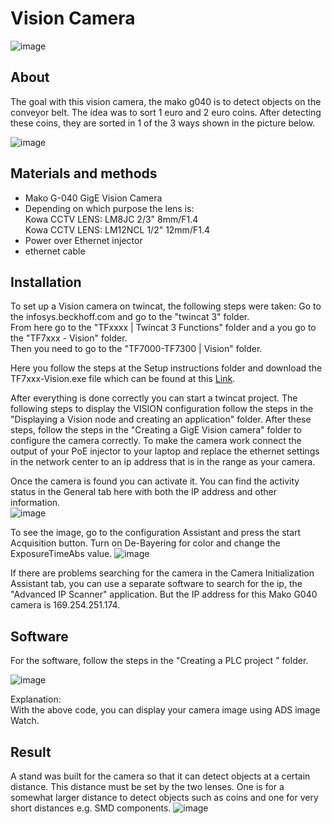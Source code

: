 # Vision Camera

![image](https://user-images.githubusercontent.com/79916453/167299916-faa6185a-dd1d-4513-ae7f-20c76f8f9509.png)

## About
The goal with this vision camera, the mako g040 is to detect objects on the conveyor belt. The idea was to sort 1 euro and 2 euro coins. After detecting these coins, they are sorted in 1 of the 3 ways shown in the picture below.  

![image](https://user-images.githubusercontent.com/79916453/167300240-2ec606e6-9eff-4201-9052-19dcc6887c20.png)

## Materials and methods

- Mako G-040 GigE Vision Camera
- Depending on which purpose the lens is:  
 Kowa CCTV LENS: LM8JC 2/3" 8mm/F1.4  
 Kowa CCTV LENS: LM12NCL 1/2" 12mm/F1.4
 - Power over Ethernet injector
 - ethernet cable

## Installation
To set up a Vision camera on twincat, the following steps were taken:
Go to the infosys.beckhoff.com and go to the "twincat 3" folder.  
From here go to the "TFxxxx | Twincat 3 Functions" folder and a you go to the "TF7xxx - Vision" folder.  
Then you need to go to the "TF7000-TF7300 | Vision" folder.

Here you follow the steps at the Setup instructions folder and download the TF7xxx-Vision.exe file which can be found at this [Link](https://www.beckhoff.com/nl-be/products/automation/twincat/tfxxxx-twincat-3-functions/tf7xxx-tc3-vision/tf700x.html).

After everything is done correctly you can start a twincat project. The following steps to display the VISION configuration follow the steps in the "Displaying a Vision node and creating an application" folder. After these steps, follow the steps in the "Creating a GigE Vision camera" folder to configure the camera correctly.
To make the camera work connect the output of your PoE injector to your laptop and replace the ethernet settings in the network center to an ip address that is in the range as your camera.

Once the camera is found you can activate it. You can find the activity status in the General tab here with both the IP address and other information.  
![image](https://user-images.githubusercontent.com/79916453/167303314-0a3ea377-0df7-4d78-8fcb-8b016d0c0aaa.png)  

To see the image, go to the configuration Assistant and press the start Acquisition button. Turn on De-Bayering for color and change the ExposureTimeAbs value.
![image](https://user-images.githubusercontent.com/79916453/167303422-76ab87ce-681d-4763-b14f-28679832270d.png)

If there are problems searching for the camera in the Camera Initialization Assistant tab, you can use a separate software to search for the ip, the "Advanced IP Scanner" application. But the IP address for this Mako G040 camera is 169.254.251.174.


## Software
For the software, follow the steps in the "Creating a PLC project " folder.

![image](https://user-images.githubusercontent.com/79916453/167301104-7572d2ef-f887-4ae1-b4ce-8a11850f697d.png)

Explanation:  
With the above code, you can display your camera image using ADS image Watch.


## Result
A stand was built for the camera so that it can detect objects at a certain distance. This distance must be set by the two lenses. One is for a somewhat larger distance to detect objects such as coins and one for very short distances e.g. SMD components.
![image](https://user-images.githubusercontent.com/79916453/167303162-b441f92c-fbc5-440e-9b8e-06df78abd5fc.png)
